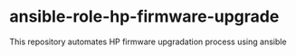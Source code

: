 # ansible-role-hp-firmware-upgrade
This repository automates HP firmware upgradation process using ansible
